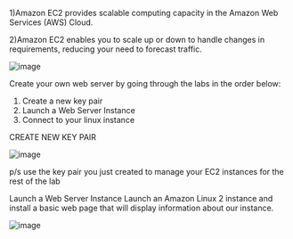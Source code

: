 1)Amazon EC2  provides scalable computing capacity in the Amazon Web Services (AWS) Cloud. 

2)Amazon EC2 enables you to scale up or down to handle changes in requirements, reducing your need to forecast traffic.

![image](https://github.com/cloudsketchnote/AWS-General-Immersion-Day/assets/89719597/99fb72f2-d7b1-42dc-937b-6b12dd915510)

Create your own web server by going through the labs in the order below:

1) Create a new key pair
2) Launch a Web Server Instance
3) Connect to your linux instance

CREATE NEW KEY PAIR

![image](https://github.com/cloudsketchnote/AWS-General-Immersion-Day/assets/89719597/fd4a5116-852c-4ac8-926d-f4d5e1cb8cea)

p/s use the key pair you just created to manage your EC2 instances for the rest of the lab


Launch a Web Server Instance
Launch an Amazon Linux 2 instance and install a basic web page that will display information about our instance.

![image](https://github.com/cloudsketchnote/AWS-General-Immersion-Day/assets/89719597/196651ed-cfd8-4d33-9d31-d0482bbc5447)
